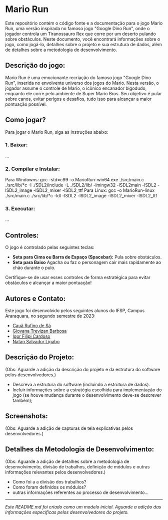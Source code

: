 # Mario Run

Este repositório contém o código fonte e a documentação para o jogo Mario Run, uma versão inspirada no famoso jogo "Google Dino Run", onde o jogador controla um Tiranossauro Rex que corre por um deserto pulando sobre obstáculos. Neste documento, você encontrará informações sobre o jogo, como jogá-lo, detalhes sobre o projeto e sua estrutura de dados, além de detalhes sobre a metodologia de desenvolvimento.


## Descrição do jogo:

Mario Run é uma emocionante recriação do famoso jogo "Google Dino Run", inserida no envolvente universo dos jogos do Mario. Nesta versão, o jogador assume o controle de Mario, o icônico encanador bigodudo, enquanto ele corre pelo ambiente de Super Mario Bros. Seu objetivo é pular sobre canos, evitar perigos e desafios, tudo isso para alcançar a maior pontuação possível.  


## Como jogar?

Para jogar o Mario Run, siga as instruções abaixo:

### 1. Baixar:
...

### 2. Compilar e Instalar:

Para Windowns:
 gcc -std=c99 -o MarioRun-win64.exe ./src/main.c ./src/lib/*c -I ./SDL2/include -L ./SDL2/lib/ -lmingw32 -lSDL2main -lSDL2 -lSDL2_image -lSDL2_mixer -lSDL2_ttf
Para Linux:
 gcc -o MarioRun-linux ./src/main.c ./src/lib/*c -ldl -lSDL2 -lSDL2_image -lSDL2_mixer -lSDL2_ttf

### 3. Executar:
...

## Controles:

O jogo é controlado pelas seguintes teclas:

- **Seta para Cima ou Barra de Espaço (Spacebar):** Pula sobre obstáculos.
- **Seta para Baixo** Agacha ou faz o personagem cair mais rapidamente ao chão durante o pulo.

Certifique-se de usar esses controles de forma estratégica para evitar obstáculos e alcançar a maior pontuação!

## Autores e Contato:

Este jogo foi desenvolvido pelos seguintes alunos do IFSP, Campus Araraquara, no segundo semestre de 2023:

 - [Cauã Rufino de Sá](https://github.com/CauaDeSa)
 - [Giovana Trevizan Barbosa](https://github.com/giovanatrevizanbarbosa)
 - [Igor Filipi Cardoso](https://github.com/IgorFilipiCardoso)
 - [Natan Salvador Ligabo](https://github.com/natansalvadorligabo)


## Descrição do Projeto:

(Obs: Aguarde a adição da descrição do projeto e da estrutura do software pelos desenvolvedores.)
- Descreva a estrutura do software (incluindo a estrutura de dados). 
- Incluir informações sobre a estratégia escolhida para implementação do jogo (se houve mudança durante o desenvolvimento deve-se descrever também);


## Screenshots:

(Obs: Aguarde a adição de capturas de tela explicativas pelos desenvolvedores.)


## Detalhes da Metodologia de Desenvolvimento:

(Obs: Aguarde a adição de detalhes sobre a metodologia de desenvolvimento, divisão de trabalhos, definição de módulos e outras informações relevantes pelos desenvolvedores.)
- Como foi a a divisão dos trabalhos?
- Como foram definidos os módulos?
- outras informações referentes ao processo de desenvolvimento...

---

*Este README.md foi criado como um modelo inicial. Aguarde a adição das informações específicas pelos desenvolvedores do projeto.*


